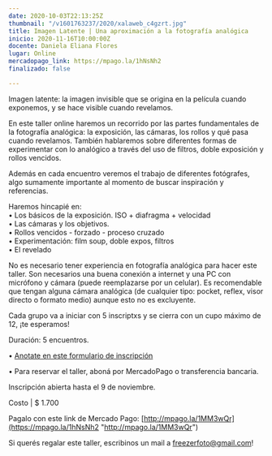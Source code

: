 ```yaml
---
date: 2020-10-03T22:13:25Z
thumbnail: "/v1601763237/2020/xalaweb_c4gzrt.jpg"
title: Imagen Latente | Una aproximación a la fotografía analógica
inicio: 2020-11-16T10:00:00Z
docente: Daniela Eliana Flores
lugar: Online
mercadopago_link: https://mpago.la/1hNsNh2
finalizado: false

---
```

Imagen latente: la imagen invisible que se origina en la película cuando exponemos, y se hace visible cuando revelamos.

En este taller online haremos un recorrido por las partes fundamentales de la fotografía analógica: la exposición, las cámaras, los rollos y qué pasa cuando revelamos. También hablaremos sobre diferentes formas de experimentar con lo analógico a través del uso de filtros, doble exposición y rollos vencidos.

Además en cada encuentro veremos el trabajo de diferentes fotógrafes, algo sumamente importante al momento de buscar inspiración y referencias.

Haremos hincapié en:  
• Los básicos de la exposición. ISO + diafragma + velocidad  
• Las cámaras y los objetivos.  
• Rollos vencidos - forzado - proceso cruzado  
• Experimentación: film soup, doble expos, filtros  
• El revelado

No es necesario tener experiencia en fotografía analógica para hacer este taller. Son necesarios una buena conexión a internet y una PC con micrófono y cámara (puede reemplazarse por un celular). Es recomendable que tengan alguna cámara analógica (de cualquier tipo: pocket, reflex, visor directo o formato medio) aunque esto no es excluyente.

Cada grupo va a iniciar con 5 inscriptxs y se cierra con un cupo máximo de 12, ¡te esperamos!

Duración: 5 encuentros.

• [Anotate en este formulario de inscripción](https://docs.google.com/forms/d/1g3On0WsDG_G21zUpTE88oP29yGwuHUQ_-7GdNYcuUAA/edit?usp=drive_web)

• Para reservar el taller, aboná por MercadoPago o transferencia bancaria.

Inscripción abierta hasta el 9 de noviembre. 

Costo | $ 1.700

Pagalo con este link de Mercado Pago: [http://mpago.la/1MM3wQr](https://mpago.la/1hNsNh2 "http://mpago.la/1MM3wQr")

Si querés regalar este taller, escribinos un mail a freezerfoto@gmail.com!